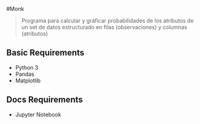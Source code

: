 #Monk

> Programa para calcular y gráficar probabilidades de los atributos de un set de datos estructurado en filas (observaciones) y columnas (atributos)

## Basic Requirements

* Python 3
* Pandas
* Matplotlib

## Docs Requirements

* Jupyter Notebook
